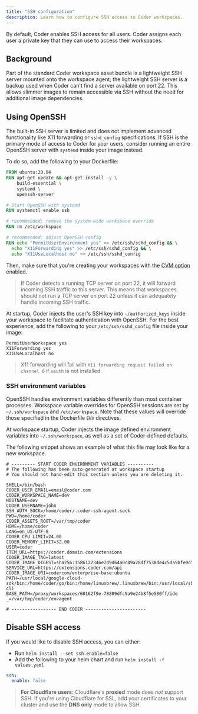 ```yaml
---
title: "SSH configuration"
description: Learn how to configure SSH access to Coder workspaces.
---
```


By default, Coder enables SSH access for all users. Coder assigns each user a
private key that they can use to access their workspaces.

## Background

Part of the standard Coder workspace asset bundle is a lightweight SSH server
mounted onto the workspace agent; the lightweight SSH server is a backup used
when Coder can't find a server available on port 22. This allows slimmer images
to remain accessible via SSH without the need for additional image dependencies.

## Using OpenSSH

The built-in SSH server is limited and does not implement advanced functionality
like X11 forwarding or `sshd_config` specifications. If SSH is the primary mode
of access to Coder for your users, consider running an entire OpenSSH server
with `systemd` inside your image instead.

To do so, add the following to your Dockerfile:

```Dockerfile
FROM ubuntu:20.04
RUN apt-get update && apt-get install -y \
    build-essential \
    systemd \
    openssh-server

# Start OpenSSH with systemd
RUN systemctl enable ssh

# recommended: remove the system-wide workspace override
RUN rm /etc/workspace

# recommended: adjust OpenSSH config
RUN echo "PermitUserEnvironment yes" >> /etc/ssh/sshd_config && \
  echo "X11Forwarding yes" >> /etc/ssh/sshd_config && \
  echo "X11UseLocalhost no" >> /etc/ssh/sshd_config
```

Then, make sure that you're creating your workspaces with the
[CVM option](../../workspaces/cvms.md) enabled.

> If Coder detects a running TCP server on port 22, it will forward incoming SSH
> traffic to this server. This means that workspaces should not run a TCP server
> on port 22 unless it can adequately handle incoming SSH traffic.

At startup, Coder injects the user's SSH key into `~/authorized_keys` inside
your workspace to facilitate authentication with OpenSSH. For the best
experience, add the following to your `/etc/ssh/sshd_config` file inside your
image:

```text
PermitUserWorkspace yes
X11Forwarding yes
X11UseLocalhost no
```

> X11 forwarding will fail with `X11 forwarding request failed on channel 0` if
`xauth` is not installed.

### SSH environment variables

OpenSSH handles environment variables differently than most container processes.
Workspace variable overrides for OpenSSH sessions are set by `~/.ssh/workspace`
and `/etc/workspace`. Note that these values will override those specified in
the Dockerfile `ENV` directives.

At workspace startup, Coder injects the image defined environment variables into
`~/.ssh/workspace`, as well as a set of Coder-defined defaults.

The following snippet shows an example of what this file may look like for a new
workspace.

```text
# --------- START CODER ENVIRONMENT VARIABLES ----------
# The following has been auto-generated at workspace startup
# You should not hand-edit this section unless you are deleting it.

SHELL=/bin/bash
CODER_USER_EMAIL=email@coder.com
CODER_WORKSPACE_NAME=dev
HOSTNAME=dev
CODER_USERNAME=john
SSH_AUTH_SOCK=/home/coder/.coder-ssh-agent.sock
PWD=/home/coder
CODER_ASSETS_ROOT=/var/tmp/coder
HOME=/home/coder
LANG=en_US.UTF-8
CODER_CPU_LIMIT=24.00
CODER_MEMORY_LIMIT=32.00
USER=coder
ITEM_URL=https://coder.domain.com/extensions
CODER_IMAGE_TAG=latest
CODER_IMAGE_DIGEST=sha256:1586122346e7d9d64a0c49a28df7538de4c5da5bfe0df672b1552dd52932c9a7
SERVICE_URL=https://extensions.coder.com/api
CODER_IMAGE_URI=codercom/enterprise-base:ubuntu
PATH=/usr/local/google-cloud-sdk/bin:/home/coder/go/bin:/home/linuxbrew/.linuxbrew/bin:/usr/local/sbin:/usr/local/bin:/usr/sbin:/usr/bin:/sbin:/bin:/var/tmp/coder/coder-cli
BASE_PATH=/proxy/workspaces/60162f9e-78809dfc9a9e24b8f5e580ff/ide
_=/var/tmp/coder/envagent

# ----------------- END CODER -----------------------
```

## Disable SSH access

If you would like to disable SSH access, you can either:

- Run `helm install --set ssh.enable=false`
- Add the following to your helm chart and run `helm install -f values.yaml`

```yaml
ssh:
  enable: false
```

> **For Cloudflare users:** Cloudflare's **proxied** mode does _not_ support
> SSH. If you're using Cloudflare for SSL, add your certificates to your cluster
> and use the **DNS only** mode to allow SSH.
